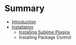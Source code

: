 # Summary

* [Introduction](README.md)
* [Installation](installation.md)
   * [Installing Sublime Plugins](01-Installation/02-sublime-plugins.md)
   * Installing Package Control


